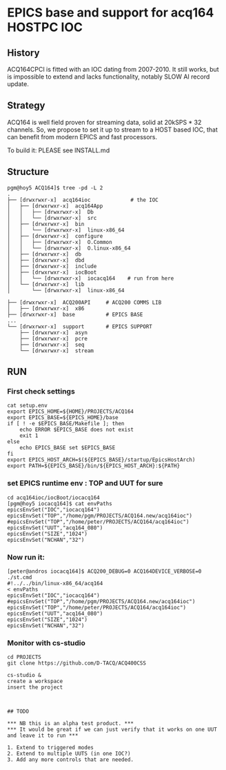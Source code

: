 # EPICS base and support for acq164 HOSTPC IOC

## History

ACQ164CPCI is fitted with an IOC dating from 2007-2010. It still works, but is impossible to extend and lacks functionality, notably SLOW AI record update.

## Strategy
ACQ164 is well field proven for streaming data, solid at 20kSPS * 32 channels.
So, we propose to set it up to stream to a HOST based IOC, that can benefit from modern EPICS and fast processors.

To build it: PLEASE see INSTALL.md

## Structure

```
pgm@hoy5 ACQ164]$ tree -pd -L 2
.
├── [drwxrwxr-x]  acq164ioc             # the IOC
│   ├── [drwxrwxr-x]  acq164App
│   │   ├── [drwxrwxr-x]  Db
│   │   └── [drwxrwxr-x]  src
│   ├── [drwxrwxr-x]  bin
│   │   └── [drwxrwxr-x]  linux-x86_64
│   ├── [drwxrwxr-x]  configure
│   │   ├── [drwxrwxr-x]  O.Common
│   │   └── [drwxrwxr-x]  O.linux-x86_64
│   ├── [drwxrwxr-x]  db
│   ├── [drwxrwxr-x]  dbd
│   ├── [drwxrwxr-x]  include
│   ├── [drwxrwxr-x]  iocBoot
│   │   └── [drwxrwxr-x]  iocacq164    # run from here
│   └── [drwxrwxr-x]  lib
│       └── [drwxrwxr-x]  linux-x86_64

├── [drwxrwxr-x]  ACQ200API		# ACQ200 COMMS LIB
│   ├── [drwxrwxr-x]  x86
├── [drwxrwxr-x]  base			# EPICS BASE
...
└── [drwxrwxr-x]  support		# EPICS SUPPORT
    ├── [drwxrwxr-x]  asyn
    ├── [drwxrwxr-x]  pcre
    ├── [drwxrwxr-x]  seq
    └── [drwxrwxr-x]  stream

```

## RUN

### First check settings

```
cat setup.env
export EPICS_HOME=${HOME}/PROJECTS/ACQ164
export EPICS_BASE=${EPICS_HOME}/base
if [ ! -e $EPICS_BASE/Makefile ]; then
	echo ERROR $EPICS_BASE does not exist
	exit 1
else
	echo EPICS_BASE set $EPICS_BASE
fi
export EPICS_HOST_ARCH=$(${EPICS_BASE}/startup/EpicsHostArch)
export PATH=${EPICS_BASE}/bin/${EPICS_HOST_ARCH}:${PATH}
```

### set EPICS runtime env : TOP and UUT for sure
```
cd acq164ioc/iocBoot/iocacq164
[pgm@hoy5 iocacq164]$ cat envPaths 
epicsEnvSet("IOC","iocacq164")
epicsEnvSet("TOP","/home/pgm/PROJECTS/ACQ164.new/acq164ioc")
#epicsEnvSet("TOP","/home/peter/PROJECTS/ACQ164/acq164ioc")
epicsEnvSet("UUT","acq164_080")
epicsEnvSet("SIZE","1024")
epicsEnvSet("NCHAN","32")

```

### Now run it:

```
[peter@andros iocacq164]$ ACQ200_DEBUG=0 ACQ164DEVICE_VERBOSE=0 ./st.cmd 
#!../../bin/linux-x86_64/acq164
< envPaths
epicsEnvSet("IOC","iocacq164")
#epicsEnvSet("TOP","/home/pgm/PROJECTS/ACQ164.new/acq164ioc")
epicsEnvSet("TOP","/home/peter/PROJECTS/ACQ164/acq164ioc")
epicsEnvSet("UUT","acq164_080")
epicsEnvSet("SIZE","1024")
epicsEnvSet("NCHAN","32")

```


### Monitor with cs-studio

```
cd PROJECTS
git clone https://github.com/D-TACQ/ACQ400CSS

cs-studio &
create a workspace
insert the project 



## TODO

*** NB this is an alpha test product. ***
*** It would be great if we can just verify that it works on one UUT and leave it to run ***

1. Extend to triggered modes
2. Extend to multiple UUTS (in one IOC?)
3. Add any more controls that are needed.


